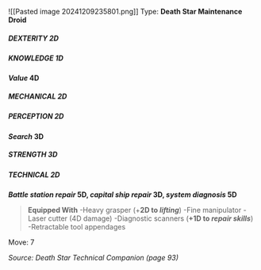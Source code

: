 ![[Pasted image 20241209235801.png]]
Type: **Death Star Maintenance Droid**
##### DEXTERITY 2D
##### KNOWLEDGE 1D
***Value* 4D**
##### MECHANICAL 2D
##### PERCEPTION 2D
***Search* 3D**
##### STRENGTH 3D
##### TECHNICAL 2D
***Battle station repair* 5D, *capital ship repair* 3D, *system diagnosis* 5D**

> **Equipped With**
> -Heavy grasper (+**2D to *lifting***)
> -Fine manipulator
> -Laser cutter (4D damage)
> -Diagnostic scanners (**+1D to *repair skills***)
> -Retractable tool appendages

Move: 7

*Source: Death Star Technical Companion (page 93)*